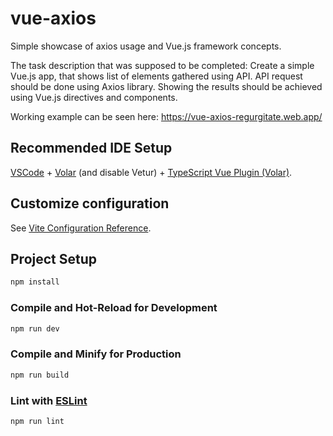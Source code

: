 # vue-axios

Simple showcase of axios usage and Vue.js framework concepts.

The task description that was supposed to be completed:
Create a simple Vue.js app, that shows list of elements gathered using API.
API request should be done using Axios library. Showing the results should be achieved using Vue.js directives and components.

Working example can be seen here: https://vue-axios-regurgitate.web.app/


## Recommended IDE Setup

[VSCode](https://code.visualstudio.com/) + [Volar](https://marketplace.visualstudio.com/items?itemName=Vue.volar) (and disable Vetur) + [TypeScript Vue Plugin (Volar)](https://marketplace.visualstudio.com/items?itemName=Vue.vscode-typescript-vue-plugin).

## Customize configuration

See [Vite Configuration Reference](https://vitejs.dev/config/).

## Project Setup

```sh
npm install
```

### Compile and Hot-Reload for Development

```sh
npm run dev
```

### Compile and Minify for Production

```sh
npm run build
```

### Lint with [ESLint](https://eslint.org/)

```sh
npm run lint
```
